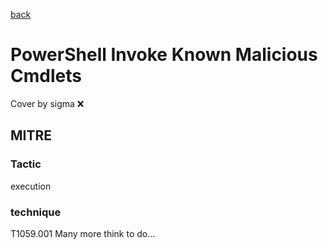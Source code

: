[back](../index.md)
# PowerShell Invoke Known Malicious Cmdlets
Cover by sigma :x: 
## MITRE
### Tactic
execution
### technique
T1059.001
Many more think to do...